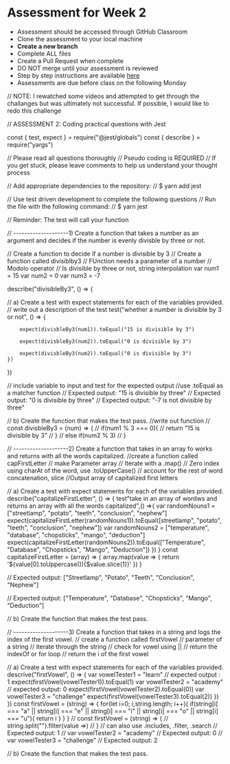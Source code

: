 # Assessment for Week 2

- Assessment should be accessed through GitHub Classroom
- Clone the assessment to your local machine
- **Create a new branch**
- Complete ALL files
- Create a Pull Request when complete
- DO NOT merge until your assessment is reviewed
- Step by step instructions are available [here](https://github.com/LEARNAcademy/Syllabus/blob/master/tools_and_resources/assessments.md)
- Assessments are due before class on the following Monday

// NOTE:  I rewatched some videos and attempted to get through the challanges but was ultimately not successful.  If possible, I would like to redo this challenge


// ASSESSMENT 2: Coding practical questions with Jest

const { test, expect } = require("@jest/globals")
const { describe } = require("yargs")

// Please read all questions thoroughly
// Pseudo coding is REQUIRED
// If you get stuck, please leave comments to help us understand your thought process

// Add appropriate dependencies to the repository:
// $ yarn add jest

// Use test driven development to complete the following questions
// Run the file with the following command:
// $ yarn jest

// Reminder: The test will call your function

// --------------------1) Create a function that takes a number as an argument and decides if the number is evenly divisble by three or not.

// Create a function to decide if a number is divisible by 3
// Create a function called divisiblby3
// FUnction needs a parameter of a number
// Modolo operator
// Is divisible by three or not, string interpolation
var num1 = 15
var num2 = 0
var num3 = -7

describe("divisibleBy3", () => {
 
// a) Create a test with expect statements for each of the variables provided.
// write out a description of the test
    test("whether a number is divisible by 3 or not", () => {

        expect(divisbleBy3(num1)).toEqual("15 is divisible by 3")
        
        expect(divisbleBy3(num2)).toEqual("0 is divisible by 3")
        
        expect(divisbleBy3(num2)).toEqual("0 is divisible by 3")
    })
 })

// include variable to input and test for the expected output
//use .toEqual as a matcher function
// Expected output: "15 is divisible by three"
// Expected output: "0 is divisible by three"
// Expected output: "-7 is not divisible by three"

// b) Create the function that makes the test pass.
//write out function
// const divisbleBy3 = (num) => {
//     if(num1 % 3 === 0){
//         return "15 is divisible by 3"
//     }
//     else if(num2 % 3)
// } 

    








// --------------------2) Create a function that takes in an array fo works and returns with all the words capitalized.
//create a function called capFirstLetter
// make Parameter array
// Iterate with a .map()
// Zero index using charAt of the word, use .toUpperCase()
// account for the rest of word concatenation, slice
//Output array of capitalized first letters


// a) Create a test with expect statements for each of the variables provided.
describe("capitalizeFirstLetter", () => {
        test"take in an array of wordws and returns an array with all the words capitalized",() =>{
            var randomNouns1 = ["streetlamp", "potato", "teeth", "conclusion", "nephew"]
            expect(capitalizeFirstLetter(randomNouns1)).toEqual([streetlamp", "potato", "teeth", "conclusion", "nephew"])
            var randomNouns2 = ["temperature", "database", "chopsticks", "mango", "deduction"]
            expect(capitalizeFirstLetter(randomNouns2)).toEqual(["Temperature", "Database", "Chopsticks", "Mango", "Deduction"])
        })
}
const capitalizeFirstLetter = (array) => {
    array.map(value => {
            return '${value[0].toUppercase()){$value.slice(1)}'
    })
}

// Expected output: ["Streetlamp", "Potato", "Teeth", "Conclusion", "Nephew"]


// Expected output: ["Temperature", "Database", "Chopsticks", "Mango", "Deduction"]





// b) Create the function that makes the test pass.





// --------------------3) Create a function that takes in a string and logs the index of the first vowel.
// create a function called firstVowel
// parameter of a string
// iterate through the string
// check for vowel using ||
// return the indexOf or for loop
// return the i of the first vowel 

// a) Create a test with expect statements for each of the variables provided.
descrive("firstVowel", () => {
    var vowelTester1 = "learn"
    // expected output : 1
    expect(firstVowel(vowelTester1)).toEqual(1)
    var vowelTester2 = "academy"
    // expected output: 0
    expect(firstVowel(vowelTester2).toEqual(0))
    var vowelTester3 = "challenge"
    expect(firstVowel(vowelTester3).toEqual(2))
 })
})
const firstVowel = (string) => {
    for(let i=0; i,string.length; i++){
        if(string[i] === "a" || string[i] === "e" || string[i] === "i" || string[i] === "o" || string[i] === "u"){
            return i
        }
    }
}
// const firstVowel = (string) => {
//     string.split("").filter(value =>)
// }
// can also use .includes, .filter, .search
// Expected output: 1
// var vowelTester2 = "academy"
// Expected output: 0
// var vowelTester3 = "challenge"
// Expected output: 2





// b) Create the function that makes the test pass.
